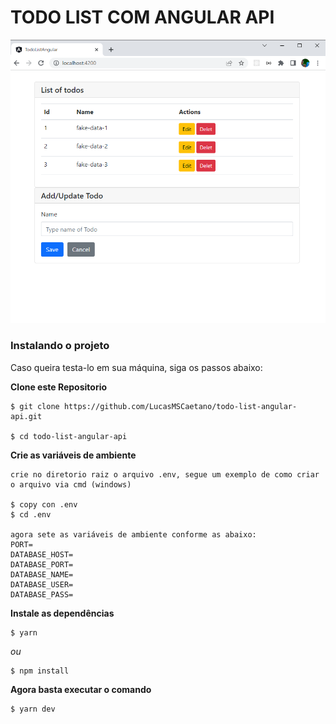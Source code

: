 # TODO LIST COM ANGULAR API
<p align="center">
  <img src="src/img/todo.png">
  <br/>
</p>

### Instalando o projeto
Caso queira testa-lo em sua máquina, siga os passos abaixo:

**Clone este Repositorio**

```
$ git clone https://github.com/LucasMSCaetano/todo-list-angular-api.git

$ cd todo-list-angular-api
```
**Crie as variáveis de ambiente**
```
crie no diretorio raiz o arquivo .env, segue um exemplo de como criar o arquivo via cmd (windows)

$ copy con .env
$ cd .env

agora sete as variáveis de ambiente conforme as abaixo:
PORT=
DATABASE_HOST=
DATABASE_PORT=
DATABASE_NAME=
DATABASE_USER=
DATABASE_PASS=

```
**Instale as dependências**

```
$ yarn
```

_ou_

```
$ npm install
```

**Agora basta executar o comando**

```
$ yarn dev
```


